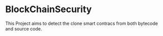 # BlockChainSecurity
This Project aims to detect the clone smart contracs from both bytecode and source code.
